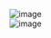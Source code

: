 ![image](https://github.com/elemae6/Main/assets/81418010/20a372a0-65f0-4a4f-af9e-9ce4616490b6)  
![image](https://github.com/elemae6/Main/assets/81418010/74eed643-0c7c-40af-818c-fd76670f069f)  
